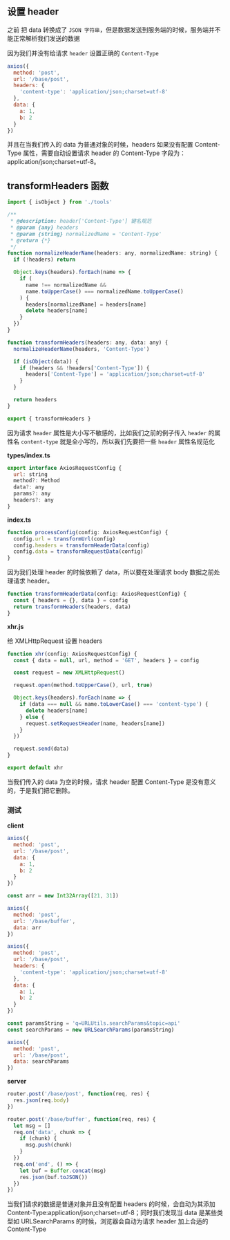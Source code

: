 ## 设置 header

之前 把 data 转换成了 `JSON 字符串`，但是数据发送到服务端的时候，服务端并不能正常解析我们发送的数据

因为我们并没有给请求 `header` 设置正确的 `Content-Type`

```js
axios({
  method: 'post',
  url: '/base/post',
  headers: {
    'content-type': 'application/json;charset=utf-8'
  },
  data: {
    a: 1,
    b: 2
  }
})
```

并且在当我们传入的 data 为普通对象的时候，headers 如果没有配置 Content-Type 属性，需要自动设置请求 header 的 Content-Type 字段为：application/json;charset=utf-8。

## transformHeaders 函数

```js
import { isObject } from './tools'

/**
 * @description: header['Content-Type'] 键名规范
 * @param {any} headers
 * @param {string} normalizedName = 'Content-Type'
 * @return {*}
 */
function normalizeHeaderName(headers: any, normalizedName: string) {
  if (!headers) return

  Object.keys(headers).forEach(name => {
    if (
      name !== normalizedName &&
      name.toUpperCase() === normalizedName.toUpperCase()
    ) {
      headers[normalizedName] = headers[name]
      delete headers[name]
    }
  })
}

function transformHeaders(headers: any, data: any) {
  normalizeHeaderName(headers, 'Content-Type')

  if (isObject(data)) {
    if (headers && !headers['Content-Type']) {
      headers['Content-Type'] = 'application/json;charset=utf-8'
    }
  }

  return headers
}

export { transformHeaders }
```

因为请求 `header` 属性是大小写不敏感的，比如我们之前的例子传入 `header` 的属性名 `content-type` 就是全小写的，所以我们先要把一些 `header` 属性名规范化

**types/index.ts**

```js
export interface AxiosRequestConfig {
  url: string
  method?: Method
  data?: any
  params?: any
  headers?: any
}
```

**index.ts**

```js
function processConfig(config: AxiosRequestConfig) {
  config.url = transformUrl(config)
  config.headers = transformHeaderData(config)
  config.data = transformRequestData(config)
}
```

因为我们处理 header 的时候依赖了 data，所以要在处理请求 body 数据之前处理请求 header。

```js
function transformHeaderData(config: AxiosRequestConfig) {
  const { headers = {}, data } = config
  return transformHeaders(headers, data)
}
```

**xhr.js**

给 XMLHttpRequest 设置 headers

```js
function xhr(config: AxiosRequestConfig) {
  const { data = null, url, method = 'GET', headers } = config

  const request = new XMLHttpRequest()

  request.open(method.toUpperCase(), url, true)

  Object.keys(headers).forEach(name => {
    if (data === null && name.toLowerCase() === 'content-type') {
      delete headers[name]
    } else {
      request.setRequestHeader(name, headers[name])
    }
  })

  request.send(data)
}

export default xhr
```

当我们传入的 data 为空的时候，请求 header 配置 Content-Type 是没有意义的，于是我们把它删除。

### 测试

**client**

```js
axios({
  method: 'post',
  url: '/base/post',
  data: {
    a: 1,
    b: 2
  }
})

const arr = new Int32Array([21, 31])

axios({
  method: 'post',
  url: '/base/buffer',
  data: arr
})

axios({
  method: 'post',
  url: '/base/post',
  headers: {
    'content-type': 'application/json;charset=utf-8'
  },
  data: {
    a: 1,
    b: 2
  }
})

const paramsString = 'q=URLUtils.searchParams&topic=api'
const searchParams = new URLSearchParams(paramsString)

axios({
  method: 'post',
  url: '/base/post',
  data: searchParams
})
```

**server**

```js
router.post('/base/post', function(req, res) {
  res.json(req.body)
})

router.post('/base/buffer', function(req, res) {
  let msg = []
  req.on('data', chunk => {
    if (chunk) {
      msg.push(chunk)
    }
  })
  req.on('end', () => {
    let buf = Buffer.concat(msg)
    res.json(buf.toJSON())
  })
})
```

当我们请求的数据是普通对象并且没有配置 headers 的时候，会自动为其添加 Content-Type:application/json;charset=utf-8；同时我们发现当 data 是某些类型如 URLSearchParams 的时候，浏览器会自动为请求 header 加上合适的 Content-Type
